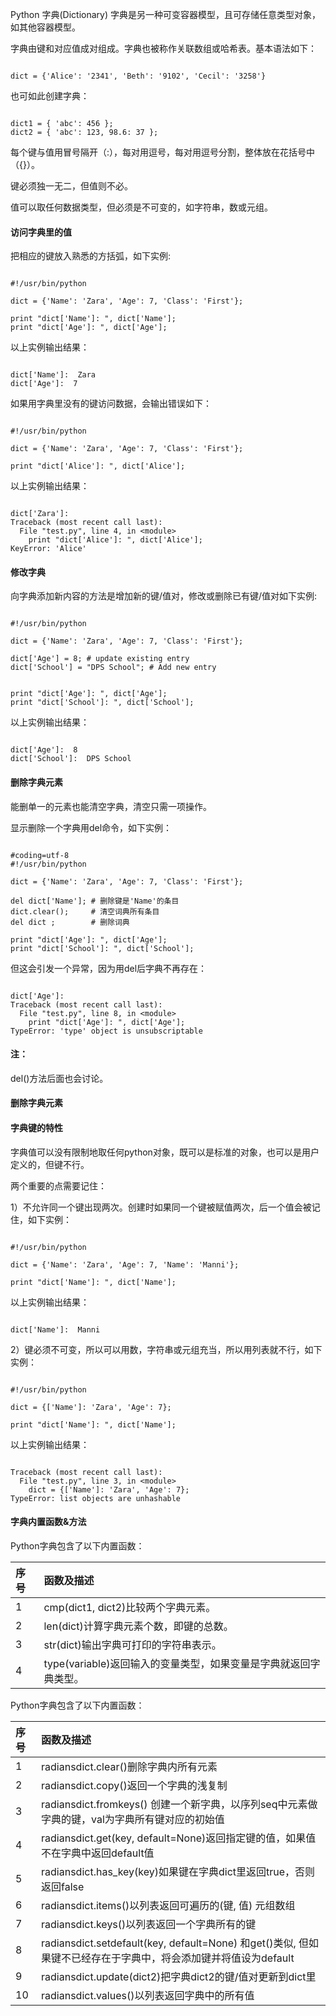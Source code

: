  Python 字典(Dictionary)
 字典是另一种可变容器模型，且可存储任意类型对象，如其他容器模型。

 字典由键和对应值成对组成。字典也被称作关联数组或哈希表。基本语法如下：

 
```

dict = {'Alice': '2341', 'Beth': '9102', 'Cecil': '3258'}

```
 也可如此创建字典：

 
```

dict1 = { 'abc': 456 };
dict2 = { 'abc': 123, 98.6: 37 };

```
 每个键与值用冒号隔开（:），每对用逗号，每对用逗号分割，整体放在花括号中（{}）。

 键必须独一无二，但值则不必。

 值可以取任何数据类型，但必须是不可变的，如字符串，数或元组。

 



#### 访问字典里的值
 把相应的键放入熟悉的方括弧，如下实例:

 
```

#!/usr/bin/python
 
dict = {'Name': 'Zara', 'Age': 7, 'Class': 'First'};
 
print "dict['Name']: ", dict['Name'];
print "dict['Age']: ", dict['Age'];

```
 以上实例输出结果：

 
```

dict['Name']:  Zara
dict['Age']:  7

```
 如果用字典里没有的键访问数据，会输出错误如下：

 
```

#!/usr/bin/python
 
dict = {'Name': 'Zara', 'Age': 7, 'Class': 'First'};
 
print "dict['Alice']: ", dict['Alice'];

```
 以上实例输出结果：

 
```

dict['Zara']:
Traceback (most recent call last):
  File "test.py", line 4, in <module>
    print "dict['Alice']: ", dict['Alice'];
KeyError: 'Alice'

```
 



#### 修改字典
 向字典添加新内容的方法是增加新的键/值对，修改或删除已有键/值对如下实例:

 
```

#!/usr/bin/python
 
dict = {'Name': 'Zara', 'Age': 7, 'Class': 'First'};
 
dict['Age'] = 8; # update existing entry
dict['School'] = "DPS School"; # Add new entry
 
 
print "dict['Age']: ", dict['Age'];
print "dict['School']: ", dict['School'];

```
 以上实例输出结果： 
```

dict['Age']:  8
dict['School']:  DPS School

```
 



#### 删除字典元素
 能删单一的元素也能清空字典，清空只需一项操作。

 显示删除一个字典用del命令，如下实例：

 
```

#coding=utf-8
#!/usr/bin/python
 
dict = {'Name': 'Zara', 'Age': 7, 'Class': 'First'};
 
del dict['Name']; # 删除键是'Name'的条目
dict.clear();     # 清空词典所有条目
del dict ;        # 删除词典
 
print "dict['Age']: ", dict['Age'];
print "dict['School']: ", dict['School'];

```
 但这会引发一个异常，因为用del后字典不再存在：

 
```

dict['Age']:
Traceback (most recent call last):
  File "test.py", line 8, in <module>
    print "dict['Age']: ", dict['Age'];
TypeError: 'type' object is unsubscriptable

```
 

#### 注：

del()方法后面也会讨论。

 



#### 删除字典元素
 

#### 字典键的特性



 字典值可以没有限制地取任何python对象，既可以是标准的对象，也可以是用户定义的，但键不行。

 两个重要的点需要记住：


 


1）不允许同一个键出现两次。创建时如果同一个键被赋值两次，后一个值会被记住，如下实例：


 



```

#!/usr/bin/python
 
dict = {'Name': 'Zara', 'Age': 7, 'Name': 'Manni'};
 
print "dict['Name']: ", dict['Name'];

```
 以上实例输出结果：

 
```

dict['Name']:  Manni

```
 2）键必须不可变，所以可以用数，字符串或元组充当，所以用列表就不行，如下实例：

 
```

#!/usr/bin/python
 
dict = {['Name']: 'Zara', 'Age': 7};
 
print "dict['Name']: ", dict['Name'];

```
 以上实例输出结果：

 
```

Traceback (most recent call last):
  File "test.py", line 3, in <module>
    dict = {['Name']: 'Zara', 'Age': 7};
TypeError: list objects are unhashable

```
 



#### 字典内置函数&amp;方法
 Python字典包含了以下内置函数：

 |序号|函数及描述|
|:--|:--|
|1|cmp(dict1, dict2)比较两个字典元素。|
|2|len(dict)计算字典元素个数，即键的总数。|
|3|str(dict)输出字典可打印的字符串表示。|
|4|type(variable)返回输入的变量类型，如果变量是字典就返回字典类型。|
Python字典包含了以下内置函数：

 |序号|函数及描述|
|:--|:--|
|1|radiansdict.clear()删除字典内所有元素 |
|2|radiansdict.copy()返回一个字典的浅复制|
|3|radiansdict.fromkeys() 创建一个新字典，以序列seq中元素做字典的键，val为字典所有键对应的初始值|
|4|radiansdict.get(key, default=None)返回指定键的值，如果值不在字典中返回default值|
|5|radiansdict.has_key(key)如果键在字典dict里返回true，否则返回false|
|6|radiansdict.items()以列表返回可遍历的(键, 值) 元组数组|
|7|radiansdict.keys()以列表返回一个字典所有的键|
|8|radiansdict.setdefault(key, default=None) 和get()类似, 但如果键不已经存在于字典中，将会添加键并将值设为default|
|9|radiansdict.update(dict2)把字典dict2的键/值对更新到dict里|
|10|radiansdict.values()以列表返回字典中的所有值|


